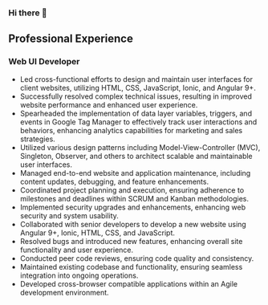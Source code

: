 ### Hi there 👋

## Professional Experience

### Web UI Developer

- Led cross-functional efforts to design and maintain user interfaces for client websites, utilizing HTML, CSS, JavaScript, Ionic, and Angular 9+.
- Successfully resolved complex technical issues, resulting in improved website performance and enhanced user experience.
- Spearheaded the implementation of data layer variables, triggers, and events in Google Tag Manager to effectively track user interactions and behaviors, enhancing analytics capabilities for marketing and sales strategies.
- Utilized various design patterns including Model-View-Controller (MVC), Singleton, Observer, and others to architect scalable and maintainable user interfaces.
- Managed end-to-end website and application maintenance, including content updates, debugging, and feature enhancements.
- Coordinated project planning and execution, ensuring adherence to milestones and deadlines within SCRUM and Kanban methodologies.
- Implemented security upgrades and enhancements, enhancing web security and system usability.
- Collaborated with senior developers to develop a new website using Angular 9+, Ionic, HTML, CSS, and JavaScript.
- Resolved bugs and introduced new features, enhancing overall site functionality and user experience.
- Conducted peer code reviews, ensuring code quality and consistency.
- Maintained existing codebase and functionality, ensuring seamless integration into ongoing operations.
- Developed cross-browser compatible applications within an Agile development environment.



<!--
**rachcampitos/rachcampitos** is a ✨ _special_ ✨ repository because its `README.md` (this file) appears on your GitHub profile.

Here are some ideas to get you started:

- 🔭 I’m currently working on ...
- 🌱 I’m currently learning ...
- 👯 I’m looking to collaborate on ...
- 🤔 I’m looking for help with ...
- 💬 Ask me about ...
- 📫 How to reach me: ...
- 😄 Pronouns: ...
- ⚡ Fun fact: ...
-->

